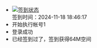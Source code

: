 - [![签到状态](https://github.com/womade/Cloud189-Actions/actions/workflows/main.yml/badge.svg?branch=main)](https://github.com/womade/Cloud189-Actions/actions/workflows/main.yml) <br> 签到时间：2024-11-18 18:46:17
- 开始执行帐号1
- 登录成功
- 已经签到过了，签到获得64M空间
